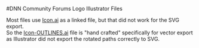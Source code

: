 #DNN Community Forums Logo Illustrator Files

Most files use [Icon.ai](Icon.ai) as a linked file, but that did not work for the SVG export.  
So the [Icon-OUTLINES.ai](Icon-OUTLINES.ai) file is "hand crafted" specifically for vector export as Illustrator did not export the rotated paths correctly to SVG.
